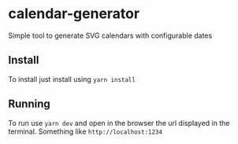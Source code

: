 # calendar-generator
Simple tool to generate SVG calendars with configurable dates

## Install
To install just install using `yarn install`

## Running
To run use `yarn dev` and open in the browser the url displayed in the terminal. Something like `http://localhost:1234`